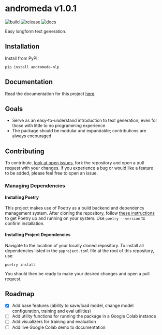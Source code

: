 # andromeda v1.0.1

[![build](https://github.com/mchaney-dev/andromeda/actions/workflows/test_build.yml/badge.svg)](https://github.com/mchaney-dev/andromeda/actions/workflows/test_build.yml) [![release](https://github.com/mchaney-dev/andromeda/actions/workflows/test_release.yml/badge.svg)](https://github.com/mchaney-dev/andromeda/actions/workflows/test_release.yml) [![docs](https://readthedocs.org/projects/andromeda-nlp/badge/?version=latest)](https://andromeda-nlp.readthedocs.io/en/latest/?badge=latest)

Easy longform text generation.

## Installation
Install from PyPI:
```
pip install andromeda-nlp
```

## Documentation
Read the documentation for this project [here](https://andromeda-nlp.readthedocs.io/en/latest/).

## Goals
- Serve as an easy-to-understand introduction to text generation, even for those with little to no programming experience
- The package should be modular and expandable; contributions are always encouraged

## Contributing
To contribute, [look at open issues](https://github.com/mchaney-dev/andromeda/issues), fork the repository and open a pull request with your changes. If you experience a bug or would like a feature to be added, please feel free to open an issue.
### Managing Dependencies
#### Installing Poetry
This project makes use of Poetry as a build backend and dependency management system. After cloning the repository, follow [these instructions](https://python-poetry.org/docs/#installation) to get Poetry up and running on your system. Use `poetry --version` to confirm installation.

#### Installing Project Dependencies
Navigate to the location of your locally cloned repository. To install all dependencies listed in the `pyproject.toml` file at the root of this repository, use:
```
poetry install
```
You should then be ready to make your desired changes and open a pull request.

## Roadmap
- [x] Add base features (ability to save/load model, change model configuration, training and eval utilities)
- [ ] Add utility functions for running the package in a Google Colab instance
- [ ] Add visualizers for training and evaluation
- [ ] Add live Google Colab demo to documentation
